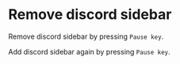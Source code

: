 # Remove discord sidebar

Remove discord sidebar by pressing `Pause key`.

Add discord sidebar again by pressing `Pause key`.
